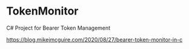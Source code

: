 # TokenMonitor
C# Project for Bearer Token Management

https://blog.mikejmcguire.com/2020/08/27/bearer-token-monitor-in-c
